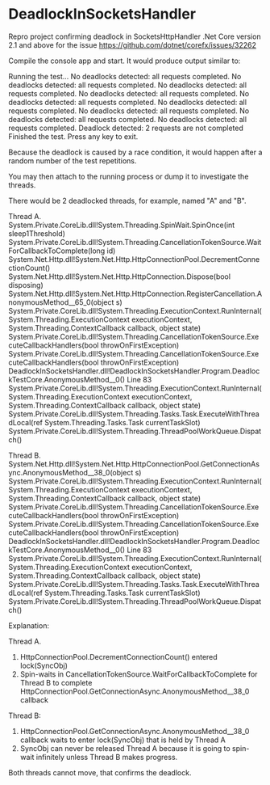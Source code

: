 # DeadlockInSocketsHandler
Repro project confirming deadlock in SocketsHttpHandler .Net Core version 2.1 and above for the issue https://github.com/dotnet/corefx/issues/32262

Compile the console app and start. It would produce output similar to:

Running the test...
No deadlocks detected: all requests completed.
No deadlocks detected: all requests completed.
No deadlocks detected: all requests completed.
No deadlocks detected: all requests completed.
No deadlocks detected: all requests completed.
No deadlocks detected: all requests completed.
No deadlocks detected: all requests completed.
No deadlocks detected: all requests completed.
No deadlocks detected: all requests completed.
Deadlock detected: 2 requests are not completed
Finished the test. Press any key to exit.

Because the deadlock is caused by a race condition, it would happen after a random number of the test repetitions.

You may then attach to the running process or dump it to investigate the threads.

There would be 2 deadlocked threads, for example, named "A" and "B".

Thread A. 
System.Private.CoreLib.dll!System.Threading.SpinWait.SpinOnce(int sleep1Threshold)
System.Private.CoreLib.dll!System.Threading.CancellationTokenSource.WaitForCallbackToComplete(long id)
System.Net.Http.dll!System.Net.Http.HttpConnectionPool.DecrementConnectionCount()
System.Net.Http.dll!System.Net.Http.HttpConnection.Dispose(bool disposing)
System.Net.Http.dll!System.Net.Http.HttpConnection.RegisterCancellation.AnonymousMethod__65_0(object s)
System.Private.CoreLib.dll!System.Threading.ExecutionContext.RunInternal(System.Threading.ExecutionContext executionContext, System.Threading.ContextCallback callback, object state)
System.Private.CoreLib.dll!System.Threading.CancellationTokenSource.ExecuteCallbackHandlers(bool throwOnFirstException)
System.Private.CoreLib.dll!System.Threading.CancellationTokenSource.ExecuteCallbackHandlers(bool throwOnFirstException)
DeadlockInSocketsHandler.dll!DeadlockInSocketsHandler.Program.DeadlockTestCore.AnonymousMethod__0() Line 83
System.Private.CoreLib.dll!System.Threading.ExecutionContext.RunInternal(System.Threading.ExecutionContext executionContext, System.Threading.ContextCallback callback, object state)
System.Private.CoreLib.dll!System.Threading.Tasks.Task.ExecuteWithThreadLocal(ref System.Threading.Tasks.Task currentTaskSlot)
System.Private.CoreLib.dll!System.Threading.ThreadPoolWorkQueue.Dispatch()

Thread B.
System.Net.Http.dll!System.Net.Http.HttpConnectionPool.GetConnectionAsync.AnonymousMethod__38_0(object s)
System.Private.CoreLib.dll!System.Threading.ExecutionContext.RunInternal(System.Threading.ExecutionContext executionContext, System.Threading.ContextCallback callback, object state)
System.Private.CoreLib.dll!System.Threading.CancellationTokenSource.ExecuteCallbackHandlers(bool throwOnFirstException)
System.Private.CoreLib.dll!System.Threading.CancellationTokenSource.ExecuteCallbackHandlers(bool throwOnFirstException)
DeadlockInSocketsHandler.dll!DeadlockInSocketsHandler.Program.DeadlockTestCore.AnonymousMethod__0() Line 83
System.Private.CoreLib.dll!System.Threading.ExecutionContext.RunInternal(System.Threading.ExecutionContext executionContext, System.Threading.ContextCallback callback, object state)
System.Private.CoreLib.dll!System.Threading.Tasks.Task.ExecuteWithThreadLocal(ref System.Threading.Tasks.Task currentTaskSlot)
System.Private.CoreLib.dll!System.Threading.ThreadPoolWorkQueue.Dispatch()


Explanation:

Thread A.

1. HttpConnectionPool.DecrementConnectionCount() entered lock(SyncObj)
2. Spin-waits in CancellationTokenSource.WaitForCallbackToComplete for Thread B to complete HttpConnectionPool.GetConnectionAsync.AnonymousMethod__38_0 callback

Thread B:

1. HttpConnectionPool.GetConnectionAsync.AnonymousMethod__38_0 callback waits to enter lock(SyncObj) that is held by Thread A
2. SyncObj can never be released Thread A because it is going to spin-wait infinitely unless Thread B makes progress.

Both threads cannot move, that confirms the deadlock.
